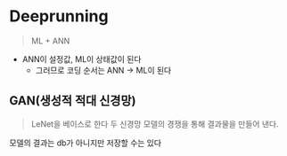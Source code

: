 # Deeprunning
> ML + ANN
- ANN이 설정값, ML이 상태값이 된다
  - 그러므로 코딩 순서는 ANN → ML이 된다

## GAN(생성적 적대 신경망)
> LeNet을 베이스로 한다
> 두 신경망 모델의 경쟁을 통해 결과물을 만들어 낸다.

모델의 결과는 db가 아니지만 저장할 수는 있다
